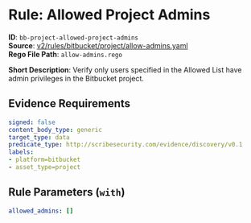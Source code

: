 # Rule: Allowed Project Admins

**ID**: `bb-project-allowed-project-admins`  
**Source**: [v2/rules/bitbucket/project/allow-admins.yaml](https://github.com/scribe-public/sample-policies/v2/rules/bitbucket/project/allow-admins.yaml)  
**Rego File Path**: `allow-admins.rego`  

**Short Description**: Verify only users specified in the Allowed List have admin privileges in the Bitbucket project.

## Evidence Requirements

```yaml
signed: false
content_body_type: generic
target_type: data
predicate_type: http://scribesecurity.com/evidence/discovery/v0.1
labels:
- platform=bitbucket
- asset_type=project
```
## Rule Parameters (`with`)

```yaml
allowed_admins: []
```
